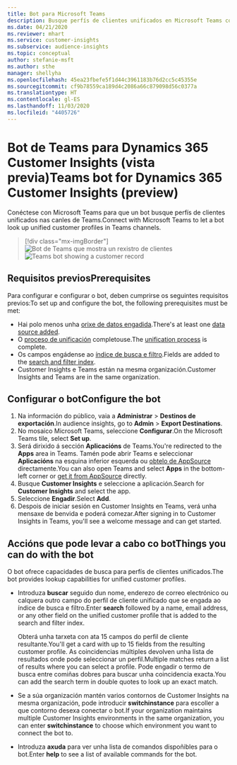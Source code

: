 ```yaml
---
title: Bot para Microsoft Teams
description: Busque perfís de clientes unificados en Microsoft Teams coa axuda dun bot.
ms.date: 04/21/2020
ms.reviewer: mhart
ms.service: customer-insights
ms.subservice: audience-insights
ms.topic: conceptual
author: stefanie-msft
ms.author: sthe
manager: shellyha
ms.openlocfilehash: 45ea23fbefe5f1d44c3961183b76d2cc5c45355e
ms.sourcegitcommit: cf9b78559ca189d4c2086a66c879098d56c0377a
ms.translationtype: HT
ms.contentlocale: gl-ES
ms.lasthandoff: 11/03/2020
ms.locfileid: "4405726"
---
```

# <a name="teams-bot-for-dynamics-365-customer-insights-preview"></a><span data-ttu-id="45fb1-103">Bot de Teams para Dynamics 365 Customer Insights (vista previa)</span><span class="sxs-lookup"><span data-stu-id="45fb1-103">Teams bot for Dynamics 365 Customer Insights (preview)</span></span>

<span data-ttu-id="45fb1-104">Conéctese con Microsoft Teams para que un bot busque perfís de clientes unificados nas canles de Teams.</span><span class="sxs-lookup"><span data-stu-id="45fb1-104">Connect with Microsoft Teams to let a bot look up unified customer profiles in Teams channels.</span></span>

> [!div class="mx-imgBorder"]
> <span data-ttu-id="45fb1-105">![Bot de Teams que mostra un rexistro de clientes](media/teams-bot.png "Bot de Teams que mostra un rexistro de clientes")</span><span class="sxs-lookup"><span data-stu-id="45fb1-105">![Teams bot showing a customer record](media/teams-bot.png "Teams bot showing a customer record")</span></span>

## <a name="prerequisites"></a><span data-ttu-id="45fb1-106">Requisitos previos</span><span class="sxs-lookup"><span data-stu-id="45fb1-106">Prerequisites</span></span>

<span data-ttu-id="45fb1-107">Para configurar e configurar o bot, deben cumprirse os seguintes requisitos previos:</span><span class="sxs-lookup"><span data-stu-id="45fb1-107">To set up and configure the bot, the following prerequisites must be met:</span></span>

- <span data-ttu-id="45fb1-108">Hai polo menos unha [orixe de datos engadida](data-sources.md).</span><span class="sxs-lookup"><span data-stu-id="45fb1-108">There's at least one [data source added](data-sources.md).</span></span>
- <span data-ttu-id="45fb1-109">O [proceso de unificación](data-unification.md) completouse.</span><span class="sxs-lookup"><span data-stu-id="45fb1-109">The [unification process](data-unification.md) is complete.</span></span>
- <span data-ttu-id="45fb1-110">Os campos engádense ao [índice de busca e filtro](search-filter-index.md).</span><span class="sxs-lookup"><span data-stu-id="45fb1-110">Fields are added to the [search and filter index](search-filter-index.md).</span></span>
- <span data-ttu-id="45fb1-111">Customer Insights e Teams están na mesma organización.</span><span class="sxs-lookup"><span data-stu-id="45fb1-111">Customer Insights and Teams are in the same organization.</span></span>

## <a name="configure-the-bot"></a><span data-ttu-id="45fb1-112">Configurar o bot</span><span class="sxs-lookup"><span data-stu-id="45fb1-112">Configure the bot</span></span>

1. <span data-ttu-id="45fb1-113">Na información do público, vaia a **Administrar** > **Destinos de exportación**.</span><span class="sxs-lookup"><span data-stu-id="45fb1-113">In audience insights, go to **Admin** > **Export Destinations**.</span></span>
1. <span data-ttu-id="45fb1-114">No mosaico Microsoft Teams, seleccione **Configurar**.</span><span class="sxs-lookup"><span data-stu-id="45fb1-114">On the Microsoft Teams tile, select **Set up**.</span></span>
1. <span data-ttu-id="45fb1-115">Será dirixido á sección **Aplicacións** de Teams.</span><span class="sxs-lookup"><span data-stu-id="45fb1-115">You're redirected to the **Apps** area in Teams.</span></span> <span data-ttu-id="45fb1-116">Tamén pode abrir Teams e seleccionar **Aplicacións** na esquina inferior esquerda ou [obtelo de AppSource](https://go.microsoft.com/fwlink/?linkid=2124104) directamente.</span><span class="sxs-lookup"><span data-stu-id="45fb1-116">You can also open Teams and select **Apps** in the bottom-left corner or [get it from AppSource](https://go.microsoft.com/fwlink/?linkid=2124104) directly.</span></span>
1. <span data-ttu-id="45fb1-117">Busque **Customer Insights** e seleccione a aplicación.</span><span class="sxs-lookup"><span data-stu-id="45fb1-117">Search for **Customer Insights** and select the app.</span></span>
1. <span data-ttu-id="45fb1-118">Seleccione **Engadir**.</span><span class="sxs-lookup"><span data-stu-id="45fb1-118">Select **Add**.</span></span>
1. <span data-ttu-id="45fb1-119">Despois de iniciar sesión en Customer Insights en Teams, verá unha mensaxe de benvida e poderá comezar.</span><span class="sxs-lookup"><span data-stu-id="45fb1-119">After signing in to Customer Insights in Teams, you'll see a welcome message and can get started.</span></span>

## <a name="things-you-can-do-with-the-bot"></a><span data-ttu-id="45fb1-120">Accións que pode levar a cabo co bot</span><span class="sxs-lookup"><span data-stu-id="45fb1-120">Things you can do with the bot</span></span>

<span data-ttu-id="45fb1-121">O bot ofrece capacidades de busca para perfís de clientes unificados.</span><span class="sxs-lookup"><span data-stu-id="45fb1-121">The bot provides lookup capabilities for unified customer profiles.</span></span>

- <span data-ttu-id="45fb1-122">Introduza **buscar** seguido dun nome, enderezo de correo electrónico ou calquera outro campo do perfil de cliente unificado que se engada ao índice de busca e filtro.</span><span class="sxs-lookup"><span data-stu-id="45fb1-122">Enter **search** followed by a name, email address, or any other field on the unified customer profile that is added to the search and filter index.</span></span>

  <span data-ttu-id="45fb1-123">Obterá unha tarxeta con ata 15 campos do perfil de cliente resultante.</span><span class="sxs-lookup"><span data-stu-id="45fb1-123">You'll get a card with up to 15 fields from the resulting customer profile.</span></span> <span data-ttu-id="45fb1-124">As coincidencias múltiples devolven unha lista de resultados onde pode seleccionar un perfil.</span><span class="sxs-lookup"><span data-stu-id="45fb1-124">Multiple matches return a list of results where you can select a profile.</span></span> <span data-ttu-id="45fb1-125">Pode engadir o termo de busca entre comiñas dobres para buscar unha coincidencia exacta.</span><span class="sxs-lookup"><span data-stu-id="45fb1-125">You can add the search term in double quotes to look up an exact match.</span></span>

- <span data-ttu-id="45fb1-126">Se a súa organización mantén varios contornos de Customer Insights na mesma organización, pode introducir **switchinstance** para escoller a que contorno desexa conectar o bot.</span><span class="sxs-lookup"><span data-stu-id="45fb1-126">If your organization maintains multiple Customer Insights environments in the same organization, you can enter **switchinstance** to choose which environment you want to connect the bot to.</span></span>

- <span data-ttu-id="45fb1-127">Introduza **axuda** para ver unha lista de comandos dispoñibles para o bot.</span><span class="sxs-lookup"><span data-stu-id="45fb1-127">Enter **help** to see a list of available commands for the bot.</span></span>  
